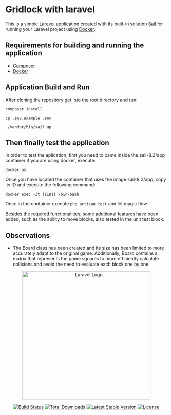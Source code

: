 
# Gridlock with laravel 


This is a simple [Laravel](https://laravel.com/docs/8.x) application created with its built-in
solution [Sail](https://laravel.com/docs/8.x/sail) for running your Laravel project
using [Docker](https://www.docker.com/).


## Requirements for building and running the application 

- [Composer](https://getcomposer.org/download/)
- [Docker](https://docs.docker.com/get-docker/)

## Application Build and Run

After cloning the repository get into the root directory and run:

`composer install`

`cp .env.example .env`

`./vendor/bin/sail up`

## Then finally test the application

In order to test the aplication, first you need to came inside the  sail-8.2/app container if you are using docker, execute:

`docker ps`

Once you have located the container that uses the image sail-8.2/app, copy its ID and execute the following command:

`docker exec -it {{ID}} /bin/bash`

Once in the container execute `php artisan test` and let magic flow.

Besides the required functionalities, some additional features have been added, such as the ability to move blocks, also tested in the unit test block.

## Observations

- The Board class has been created and its size has been limited to more accurately adapt to the original game. Additionally, Board contains a matrix that represents the game squares to more efficiently calculate collisions and avoid the need to evaluate each block one by one.





<p align="center"><a href="https://laravel.com" target="_blank"><img src="https://raw.githubusercontent.com/laravel/art/master/logo-lockup/5%20SVG/2%20CMYK/1%20Full%20Color/laravel-logolockup-cmyk-red.svg" width="400" alt="Laravel Logo"></a></p>

<p align="center">
<a href="https://github.com/laravel/framework/actions"><img src="https://github.com/laravel/framework/workflows/tests/badge.svg" alt="Build Status"></a>
<a href="https://packagist.org/packages/laravel/framework"><img src="https://img.shields.io/packagist/dt/laravel/framework" alt="Total Downloads"></a>
<a href="https://packagist.org/packages/laravel/framework"><img src="https://img.shields.io/packagist/v/laravel/framework" alt="Latest Stable Version"></a>
<a href="https://packagist.org/packages/laravel/framework"><img src="https://img.shields.io/packagist/l/laravel/framework" alt="License"></a>
</p>
